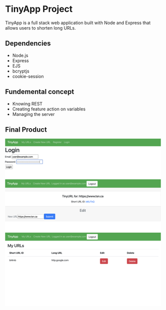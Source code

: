 # TinyApp Project

TinyApp is a full stack web application built with Node and Express that allows users to shorten long URLs.

## Dependencies

- Node.js
- Express
- EJS
- bcryptjs
- cookie-session

## Fundemental concept

* Knowing REST 
* Creating feature action on variables
* Managing the server 

## Final Product
!["screenshot description"](https://github.com/Xcesion/tinyapp/blob/main/docs/user-login.png?raw=true)
!["screenshot description"](https://github.com/Xcesion/tinyapp/blob/main/docs/url-edit.png?raw=true)
!["screenshot description"](https://github.com/Xcesion/tinyapp/blob/main/docs/user-urls-page.png?raw=true)
